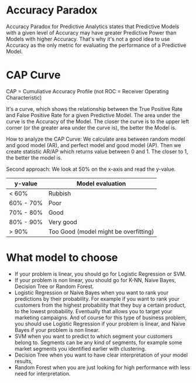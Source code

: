 # Accuracy Paradox

Accuracy Paradox for Predictive Analytics states that Predictive Models with a given level of Accuracy may have greater Predictive Power than Models with higher Accuracy. That's why it's not a good idea to use Accuracy as the only metric for evaluating the performance of a Predictive Model.

# CAP Curve

CAP = Cumuliative Accuracy Profile (not ROC = Receiver Operating Characteristic)

It's a curve, which shows the relationship between the True Positive Rate and False Positive Rate for a given Predictive Model. The area under the curve is the Accuracy of the Model. The closer the curve is to the upper left corner (or the greater area under the curve is), the better the Model is.

How to analyze the CAP Curve:
We calculate area between random model and good model (AR), and perfect model and good model (AP). Then we create statistic AR/AP which returns value between 0 and 1. The closer to 1, the better the model is.

Second approach: We look at 50% on the x-axis and read the y-value. 

|y-value | Model evaluation  |
| ------------- | ------------- |
| < 60% | Rubbish  |
| 60% - 70% | Poor  |
| 70% - 80% | Good  | 
| 80% - 90% | Very good  |
| > 90% | Too Good (model might be overfitting)  |

# What model to choose

- If your problem is linear, you should go for Logistic Regression or SVM.
- If your problem is non linear, you should go for K-NN, Naive Bayes, Decision Tree or Random Forest.
- Logistic Regression or Naive Bayes when you want to rank your predictions by their probability. For example if you want to rank your customers from the highest probability that they buy a certain product, to the lowest probability. Eventually that allows you to target your marketing campaigns. And of course for this type of business problem, you should use Logistic Regression if your problem is linear, and Naive Bayes if your problem is non linear.
- SVM when you want to predict to which segment your customers belong to. Segments can be any kind of segments, for example some market segments you identified earlier with clustering.
- Decision Tree when you want to have clear interpretation of your model results,
- Random Forest when you are just looking for high performance with less need for interpretation. 

